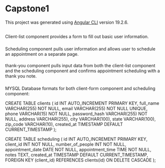 # Capstone1

This project was generated using [Angular CLI](https://github.com/angular/angular-cli) version 19.2.6.

##
Client-list component provides a form to fill out basic user information. 

###
Scheduling component pulls user information and allows user to schedule an appointment on a separate page. 

####
thank-you component pulls input data from both the client-list component and the scheduling component and confirms appointment scheduling with a thank you note. 

#####
MYSQL Database formats for both client-form component and scheduling component:

CREATE TABLE clients (
    id INT AUTO_INCREMENT PRIMARY KEY,
    full_name VARCHAR(255) NOT NULL,
    email VARCHAR(255) NOT NULL UNIQUE,
    phone VARCHAR(15) NOT NULL,
    password_hash VARCHAR(255) NOT NULL,
    address VARCHAR(255),
    city VARCHAR(100),
    state VARCHAR(100),
    zip_code VARCHAR(10),
    created_at TIMESTAMP DEFAULT CURRENT_TIMESTAMP
);

CREATE TABLE scheduling (
    id INT AUTO_INCREMENT PRIMARY KEY,
    client_id INT NOT NULL,
    number_of_people INT NOT NULL,
    appointment_date DATE NOT NULL,
    appointment_time TIME NOT NULL,
    notes TEXT,
    created_at TIMESTAMP DEFAULT CURRENT_TIMESTAMP,
    FOREIGN KEY (client_id) REFERENCES clients(id) ON DELETE CASCADE
);